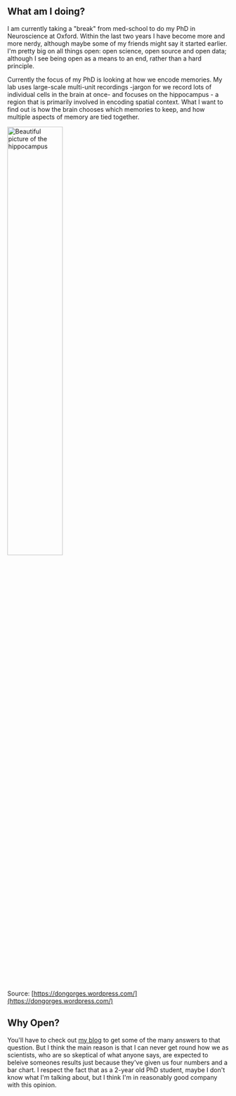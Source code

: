 ## What am I doing?
I am currently taking a "break" from med-school to do my PhD in Neuroscience at Oxford. Within the last two years I have become more and more nerdy, although maybe some of my friends might say it started earlier. I'm pretty big on all things open: open science, open source and open data; although I see being open as a means to an end, rather than a hard principle.

Currently the focus of my PhD is looking at how we encode memories. My lab uses large-scale multi-unit recordings -jargon for we record lots of individual cells in the brain at once- and focuses on the hippocampus - a region that is primarily involved in encoding spatial context. What I want to find out is how the brain chooses which memories to keep, and how multiple aspects of memory are tied together.

<img src="https://dongorges.files.wordpress.com/2014/06/cropped-hippocampus-ii_greg-dunn.jpg" alt="Beautiful picture of the hippocampus" style="width: 50%;"/>

Source: [https://dongorges.wordpress.com/](https://dongorges.wordpress.com/)

## Why Open?
You'll have to check out [my blog](http://alexmorley.me/scienceblog) to get some of the many answers to that question. But I think the main reason is that I can never get round how we as scientists, who are so skeptical of what anyone says, are expected to beleive someones results just because they've given us four numbers and a bar chart. I respect the fact that as a 2-year old PhD student, maybe I don't know what I'm talking about, but I think I'm in reasonably good company with this opinion.
